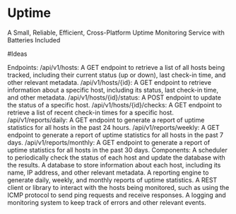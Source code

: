 # Uptime
 A Small, Reliable, Efficient, Cross-Platform Uptime Monitoring Service with Batteries Included


#Ideas

Endpoints:
/api/v1/hosts: A GET endpoint to retrieve a list of all hosts being tracked, including their current status (up or down), last check-in time, and other relevant metadata.
/api/v1/hosts/{id}: A GET endpoint to retrieve information about a specific host, including its status, last check-in time, and other metadata.
/api/v1/hosts/{id}/status: A POST endpoint to update the status of a specific host.
/api/v1/hosts/{id}/checks: A GET endpoint to retrieve a list of recent check-in times for a specific host.
/api/v1/reports/daily: A GET endpoint to generate a report of uptime statistics for all hosts in the past 24 hours.
/api/v1/reports/weekly: A GET endpoint to generate a report of uptime statistics for all hosts in the past 7 days.
/api/v1/reports/monthly: A GET endpoint to generate a report of uptime statistics for all hosts in the past 30 days.
Components:
A scheduler to periodically check the status of each host and update the database with the results.
A database to store information about each host, including its name, IP address, and other relevant metadata.
A reporting engine to generate daily, weekly, and monthly reports of uptime statistics.
A REST client or library to interact with the hosts being monitored, such as using the ICMP protocol to send ping requests and receive responses.
A logging and monitoring system to keep track of errors and other relevant events.